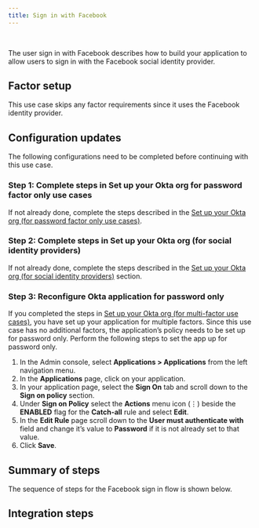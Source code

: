 ```yaml
---
title: Sign in with Facebook
---
```


<div class="oie-embedded-sdk">

<ApiLifecycle access="ie" /><br>

<StackSelector class="cleaner-selector"/>

The user sign in with Facebook describes how to build your application to allow users to sign in with the Facebook social identity provider.

## Factor setup

This use case skips any factor requirements since it uses the Facebook identity provider.

## Configuration updates

The following configurations need to be completed before continuing with this use case.

### Step 1:  Complete steps in Set up your Okta org for password factor only use cases

If not already done, complete the steps described in the
[Set up your Okta org (for password factor only use cases)](/docs/guides/oie-embedded-sdk-setup/aspnet/oie-embedded-sdk-org-setup/#set-up-your-okta-org-for-password-factor-only-use-cases).

### Step 2: Complete steps in Set up your Okta org (for social identity providers)

If not already done, complete the steps described in the
[Set up your Okta org (for social identity providers)](/docs/guides/oie-embedded-sdk-setup/aspnet/oie-embedded-sdk-org-setup/#set-up-your-okta-org-for-social-identity-providers)
section.

### Step 3:  Reconfigure Okta application for password only

If you completed the steps in
[Set up your Okta org (for multi-factor use cases)](/docs/guides/oie-embedded-sdk-setup/aspnet/oie-embedded-sdk-org-setup/#set-up-your-okta-org-for-multi-factor-use-cases),
you have set up your application for multiple factors. Since this use case has
no additional factors, the application’s policy needs to be set up for password
only. Perform the following steps to set the app up for password only.

1. In the Admin console, select **Applications > Applications** from the
   left navigation menu.
1. In the **Applications** page, click on your application.
1. In your application page, select the **Sign On** tab and scroll
   down to the **Sign on policy** section.
1. Under **Sign on Policy** select the **Actions** menu icon (⋮) beside the
   **ENABLED** flag for the **Catch-all** rule and select **Edit**.
1. In the **Edit Rule** page scroll down to the **User must authenticate with**
   field and change it’s value to **Password** if it is not already set to that
   value.
1. Click **Save**.

## Summary of steps

The sequence of steps for the Facebook sign in flow is shown below.

<StackSelector snippet="summaryofsteps" noSelector />

## Integration steps

<StackSelector snippet="integrationsteps" noSelector />

</div>
